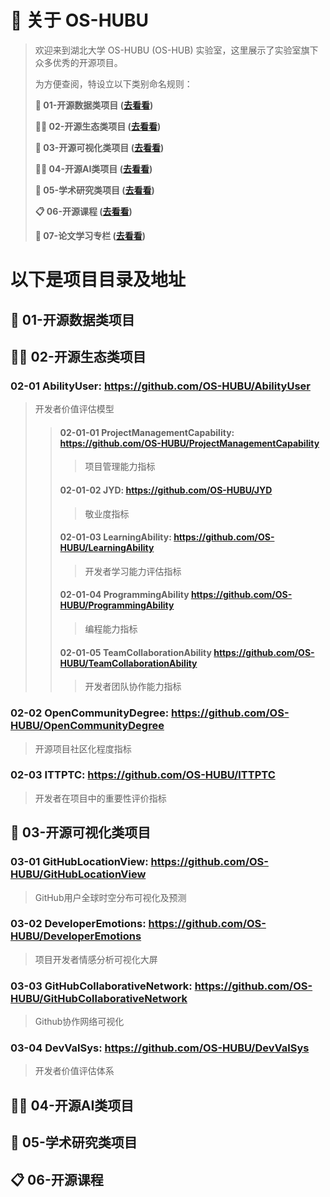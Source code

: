 # **🚩 关于 OS-HUBU**

> 欢迎来到湖北大学 OS-HUBU (OS-HUB) 实验室，这里展示了实验室旗下众多优秀的开源项目。
>
> 为方便查阅，特设立以下类别命名规则：
>
> **👋 01-开源数据类项目 ([**去看看**](#01))**
>
> **🙋‍♀️ 02-开源生态类项目 ([**去看看**](#02))**
>
> **🌈 03-开源可视化类项目 ([**去看看**](#03))**
>
> **👩‍💻 04-开源AI类项目 ([**去看看**](#04))**
>
> **👋 05-学术研究类项目 ([**去看看**](#05))**
>
> **:clipboard: 06-开源课程 ([**去看看**](#06))**
>
> **📖 07-论文学习专栏 ([**去看看**](#07))**


# 以下是项目目录及地址

## 👋 <span id="01">01-开源数据类项目</span>


## 🙋‍♀️ <span id="02">02-开源生态类项目</span>


### 02-01 **AbilityUser**: https://github.com/OS-HUBU/AbilityUser

> 开发者价值评估模型 
>
>>#### 02-01-01 **ProjectManagementCapability**: https://github.com/OS-HUBU/ProjectManagementCapability
>>> 项目管理能力指标
>>#### 02-01-02 **JYD**: https://github.com/OS-HUBU/JYD
>>> 敬业度指标
>>#### 02-01-03 LearningAbility: https://github.com/OS-HUBU/LearningAbility
>>>开发者学习能力评估指标
>>#### 02-01-04 ProgrammingAbility https://github.com/OS-HUBU/ProgrammingAbility
>>>编程能力指标
>>#### 02-01-05 TeamCollaborationAbility https://github.com/OS-HUBU/TeamCollaborationAbility
>>>开发者团队协作能力指标

### 02-02 OpenCommunityDegree: https://github.com/OS-HUBU/OpenCommunityDegree

> 开源项目社区化程度指标


### 02-03 **ITTPTC**: https://github.com/OS-HUBU/ITTPTC

> 开发者在项目中的重要性评价指标


## 🌈 <span id="03">03-开源可视化类项目</span>

### 03-01 **GitHubLocationView**: https://github.com/OS-HUBU/GitHubLocationView
> GitHub用户全球时空分布可视化及预测

### 03-02 **DeveloperEmotions**: https://github.com/OS-HUBU/DeveloperEmotions
> 项目开发者情感分析可视化大屏

### 03-03 **GitHubCollaborativeNetwork**: https://github.com/OS-HUBU/GitHubCollaborativeNetwork
> Github协作网络可视化

### 03-04 **DevValSys**: https://github.com/OS-HUBU/DevValSys
> 开发者价值评估体系

## 👩‍💻 <span id="04"> 04-开源AI类项目</span>

## 👋 <span id="05"> 05-学术研究类项目</span>

## :clipboard: <span id="06"> 06-开源课程</span>



